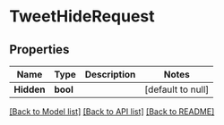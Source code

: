 # TweetHideRequest

## Properties
Name | Type | Description | Notes
------------ | ------------- | ------------- | -------------
**Hidden** | **bool** |  | [default to null]

[[Back to Model list]](../README.md#documentation-for-models) [[Back to API list]](../README.md#documentation-for-api-endpoints) [[Back to README]](../README.md)

